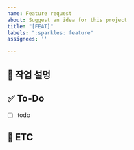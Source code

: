 ```yaml
---
name: Feature request
about: Suggest an idea for this project
title: "[FEAT]"
labels: ":sparkles: feature"
assignees: ''

---
```


## 💼 작업 설명
<!-- 진행할 작업에 대해 간단하게 설명해 주세요 -->

## ✅ To-Do
<!-- 해당 작업을 수행하기 위해 해야 할 하위 태스크를 작성해 주세요 -->
- [ ] todo

## 👀 ETC
<!-- 기타 내용을 작성해 주세요 -->